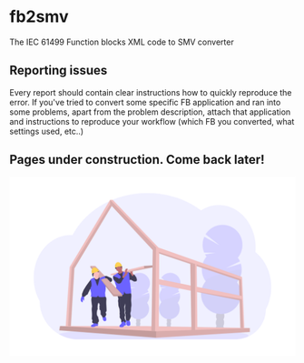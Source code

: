 # fb2smv
The IEC 61499 Function blocks XML code to SMV converter

## Reporting issues

Every report should contain clear instructions how to quickly reproduce the error. 
If you've tried to convert some specific FB application and ran into some problems, apart from the problem description, 
attach that application and instructions to reproduce your workflow (which FB you converted, what settings used, etc..)

## Pages under construction. Come back later!
![](images/undraw_under_construction_46pa.png)